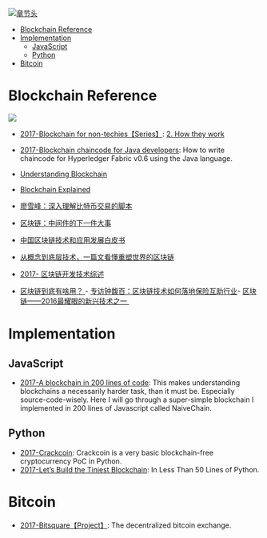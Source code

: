 [![章节头](https://parg.co/UGo)](https://parg.co/b4z) 
 - [Blockchain Reference](#blockchain-reference)
- [Implementation](#implementation)
  * [JavaScript](#javascript)
  * [Python](#python)
- [Bitcoin](#bitcoin) 



# Blockchain Reference


![](https://cdn-images-1.medium.com/max/2000/1*BphKK1wX2TbhiFmbUFtI5w.jpeg)



- [2017-Blockchain for non-techies【Series】](https://hackernoon.com/blockchain-for-non-techies-2-how-they-work-2f94d313c7e5): [2. How they work](https://hackernoon.com/blockchain-for-non-techies-2-how-they-work-2f94d313c7e5)
- [2017-Blockchain chaincode for Java developers](https://parg.co/bRM): How to write chaincode for Hyperledger Fabric v0.6 using the Java language.


- [Understanding Blockchain](https://iot-for-all.com/understanding-blockchain-5cda2919efff#.m7ei7v4lt)
- [Blockchain Explained](https://medium.com/ymedialabs-innovation/blockchain-explained-cdcf5beb30f5#.tvx66vn0j) 
- [廖雪峰：深入理解比特币交易的脚本](https://zhuanlan.zhihu.com/p/24838810) 
- [区块链：中间件的下一件大事](http://www.infoq.com/cn/articles/blockchain-middleware?utm_source=tuicool&utm_medium=referral) 
- [中国区块链技术和应用发展白皮书](http://chainb.com/download/%E5%B7%A5%E4%BF%A1%E9%83%A8-%E4%B8%AD%E5%9B%BD%E5%8C%BA%E5%9D%97%E9%93%BE%E6%8A%80%E6%9C%AF%E5%92%8C%E5%BA%94%E7%94%A8%E5%8F%91%E5%B1%95%E7%99%BD%E7%9A%AE%E4%B9%A61014.pdf) 
- [从概念到底层技术，一篇文看懂重塑世界的区块链](http://mp.weixin.qq.com/s?__biz=MjM5MDE0Mjc4MA==&mid=2650994345&idx=1&sn=0999eb0d4e2b0819751a6b73334c2b0c&chksm=bdbf0efa8ac887ec4eab294794fec20f6883f181f25eb3bf0c41cb1eb27c62a0789e47251772&mpshare=1&scene=1&srcid=10103NGYuJvWEPqZ2Xss6Vcc#rd) 
- [2017- 区块链开发技术综述](http://mp.weixin.qq.com/s/LSTYz1LyRdrhOwbg0f4v2A) 
- [区块链到底有啥用？ ](http://mp.weixin.qq.com/s?__biz=MzA5Mzk0MDU1Ng==&mid=2650893865&idx=1&sn=a9a5ec4388100528c69a2629725a6dc7&chksm=8ba3f00abcd4791cec625842185a7948d03d1a82afdd2bf550cac2becab1cfa65a27a266e22d&scene=0#wechat_redirect)- [专访钟馥百：区块链技术如何落地保险互助行业](http://www.infoq.com/cn/news/2016/08/zhongfubai-interview)- [区块链——2016最耀眼的新兴技术之一 ](http://mp.weixin.qq.com/s?__biz=MzI3MzEzMDI1OQ==&mid=2651815383&idx=1&sn=dd55f73df9f054b4d1354675f76b2f61)


# Implementation


## JavaScript
- [2017-A blockchain in 200 lines of code](http://6me.us/8sPpk): This makes understanding blockchains a necessarily harder task, than it must be. Especially source-code-wisely. Here I will go through a super-simple blockchain I implemented in 200 lines of Javascript called NaiveChain.



## Python
- [2017-Crackcoin](https://github.com/DutchGraa/crackcoin): Crackcoin is a very basic blockchain-free cryptocurrency PoC in Python.
- [2017-Let’s Build the Tiniest Blockchain](https://parg.co/baX): In Less Than 50 Lines of Python.


# Bitcoin
- [2017-Bitsquare【Project】](https://github.com/bitsquare/bitsquare): The decentralized bitcoin exchange.





